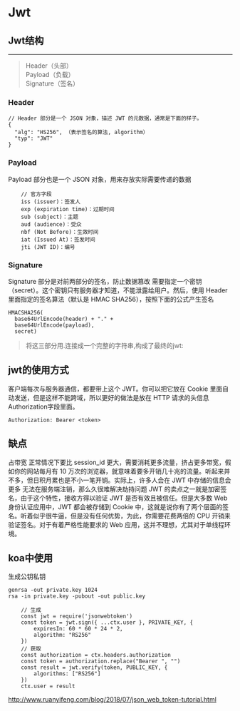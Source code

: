 # Jwt

## Jwt结构
---
> Header（头部）<br/>
Payload（负载）<br/>
Signature（签名）<br/>

### Header
```
// Header 部分是一个 JSON 对象，描述 JWT 的元数据，通常是下面的样子。
{
  "alg": "HS256", （表示签名的算法, algorithm）
  "typ": "JWT"
}
```
### Payload
Payload 部分也是一个 JSON 对象，用来存放实际需要传递的数据
```
    // 官方字段
    iss (issuer)：签发人
    exp (expiration time)：过期时间
    sub (subject)：主题
    aud (audience)：受众
    nbf (Not Before)：生效时间
    iat (Issued At)：签发时间
    jti (JWT ID)：编号
```
###  Signature
Signature 部分是对前两部分的签名，防止数据篡改
需要指定一个密钥（secret）。这个密钥只有服务器才知道，不能泄露给用户。然后，使用 Header 里面指定的签名算法（默认是 HMAC SHA256），按照下面的公式产生签名
```
HMACSHA256(
  base64UrlEncode(header) + "." +
  base64UrlEncode(payload),
  secret)
```
> 将这三部分用.连接成一个完整的字符串,构成了最终的jwt:

## jwt的使用方式
客户端每次与服务器通信，都要带上这个 JWT。你可以把它放在 Cookie 里面自动发送，但是这样不能跨域，所以更好的做法是放在 HTTP 请求的头信息Authorization字段里面。
```
Authorization: Bearer <token>
```

## 缺点
占带宽
正常情况下要比 session_id 更大，需要消耗更多流量，挤占更多带宽，假如你的网站每月有 10 万次的浏览器，就意味着要多开销几十兆的流量。听起来并不多，但日积月累也是不小一笔开销。实际上，许多人会在 JWT 中存储的信息会更多
无法在服务端注销，那么久很难解决劫持问题
JWT 的卖点之一就是加密签名，由于这个特性，接收方得以验证 JWT 是否有效且被信任。但是大多数 Web 身份认证应用中，JWT 都会被存储到 Cookie 中，这就是说你有了两个层面的签名。听着似乎很牛逼，但是没有任何优势，为此，你需要花费两倍的 CPU 开销来验证签名。对于有着严格性能要求的 Web 应用，这并不理想，尤其对于单线程环境。

## koa中使用
生成公钥私钥
```
genrsa -out private.key 1024
rsa -in private.key -pubout -out public.key
```
```
    // 生成 
    const jwt = require('jsonwebtoken')
    const token = jwt.sign({ ...ctx.user }, PRIVATE_KEY, {
        expiresIn: 60 * 60 * 24 * 2,
        algorithm: "RS256"
    })
    // 获取
    const authorization = ctx.headers.authorization
    const token = authorization.replace("Bearer ", "")
    const result = jwt.verify(token, PUBLIC_KEY, {
        algorithms: ["RS256"]
    })
    ctx.user = result

```
http://www.ruanyifeng.com/blog/2018/07/json_web_token-tutorial.html
